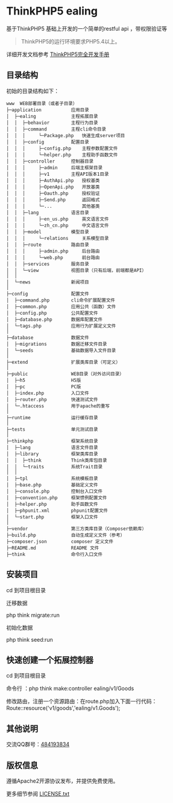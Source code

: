 ThinkPHP5 ealing
===============

基于ThinkPHP5 基础上开发的一个简单的restful api ，带权限验证等

> ThinkPHP5的运行环境要求PHP5.4以上。

详细开发文档参考 [ThinkPHP5完全开发手册](http://www.kancloud.cn/manual/thinkphp5)

## 目录结构

初始的目录结构如下：

~~~
www  WEB部署目录（或者子目录）
├─application           应用目录
│  ├─ealing             主程拓展目录
│  │  ├─behavior      	主程行为目录
│  │  ├─command      	主程cli命令目录
│  │  │     └─Package.php   快速生成server项目
│  │  ├─config      	配置目录
│  │  │     ├─config.php    主程参数配置文件
│  │  │     └─helper.php    主程助手函数文件
│  │  ├─controller      控制器目录
│  │  │     ├─admin     后端主框架目录
│  │  │     ├─v1        主程API版本1目录
│  │  │     ├─AuthApi.php   授权基类
│  │  │     ├─OpenApi.php   开放基类
│  │  │     ├─Oauth.php     授权验证
│  │  │     ├─Send.php      返回格式
│  │  │     └─...			其他基类
│  │  ├─lang            语言目录
│  │  │     ├─en_us.php     英文语言文件
│  │  │     └─zh_cn.php     中文语言文件
│  │  ├─model           模型目录
│  │  │     └─relations     关系模型目录
│  │  ├─route           路由目录
│  │  │     ├─admin.php     后台路由
│  │  │     └─web.php       前台路由
│  │  ├─services        服务目录
│  │  └─view        	视图目录（只有后端，前端都是API）
│  │
│  └─news				新闻项目
│
├─config				配置文件
│  ├─command.php        cli命令扩展配置文件
│  ├─common.php         应用公共（函数）文件
│  ├─config.php         公共配置文件
│  ├─database.php       数据库配置文件
│  └─tags.php           应用行为扩展定义文件
│
├─database              数据文件
│  ├─migrations         数据迁移文件目录
│  └─seeds              基础数据导入文件目录
│
├─extend                扩展类库目录（可定义）
│
├─public                WEB目录（对外访问目录）
│  ├─h5                 H5版
│  ├─pc                 PC版
│  ├─index.php          入口文件
│  ├─router.php         快速测试文件
│  └─.htaccess          用于apache的重写
│
├─runtime               运行缓存目录
│
├─tests                 单元测试目录
│
├─thinkphp              框架系统目录
│  ├─lang               语言文件目录
│  ├─library            框架类库目录
│  │  ├─think           Think类库包目录
│  │  └─traits          系统Trait目录
│  │
│  ├─tpl                系统模板目录
│  ├─base.php           基础定义文件
│  ├─console.php        控制台入口文件
│  ├─convention.php     框架惯例配置文件
│  ├─helper.php         助手函数文件
│  ├─phpunit.xml        phpunit配置文件
│  └─start.php          框架入口文件
│
├─vendor                第三方类库目录（Composer依赖库）
├─build.php             自动生成定义文件（参考）
├─composer.json         composer 定义文件
├─README.md             README 文件
├─think                 命令行入口文件
~~~

## 安装项目

cd 到项目根目录

迁移数据

php think migrate:run

初始化数据

php think seed:run

## 快速创建一个拓展控制器

cd 到项目根目录

命令行 ：php think make:controller ealing/v1/Goods

修改路由，注册一个资源路由：在route.php加入下面一行代码：
Route::resource('v1/goods','ealing/v1.Goods'); 

## 其他说明

交流QQ群号：[484193834](http://shang.qq.com/wpa/qunwpa?idkey=b6f7b764cd876af1c39e8cdcb48d45063b1744a5ce3b4f903346da33923ac3a6)

## 版权信息

遵循Apache2开源协议发布，并提供免费使用。


更多细节参阅 [LICENSE.txt](LICENSE.txt)

